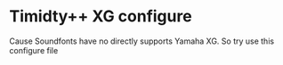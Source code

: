 Timidty++ XG configure
=====

Cause Soundfonts have no directly supports Yamaha XG.
So try use this configure file
